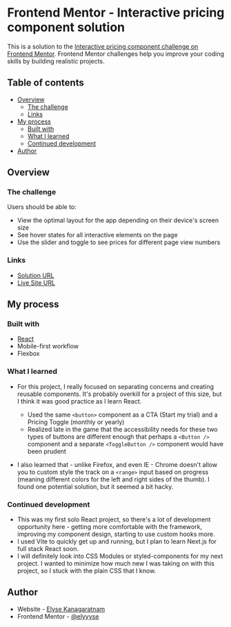 # Frontend Mentor - Interactive pricing component solution

This is a solution to the [Interactive pricing component challenge on Frontend Mentor](https://www.frontendmentor.io/challenges/interactive-pricing-component-t0m8PIyY8). Frontend Mentor challenges help you improve your coding skills by building realistic projects.

## Table of contents

- [Overview](#overview)
  - [The challenge](#the-challenge)
  - [Links](#links)
- [My process](#my-process)
  - [Built with](#built-with)
  - [What I learned](#what-i-learned)
  - [Continued development](#continued-development)
- [Author](#author)

## Overview

### The challenge

Users should be able to:

- View the optimal layout for the app depending on their device's screen size
- See hover states for all interactive elements on the page
- Use the slider and toggle to see prices for different page view numbers

### Links

- [Solution URL](https://github.com/elyyyse/Interactive-pricing-component)
- [Live Site URL](https://interactive-pricing-component-theta.vercel.app/)

## My process

### Built with

- [React](https://reactjs.org/)
- Mobile-first workflow
- Flexbox

### What I learned

- For this project, I really focused on separating concerns and creating reusable components. It's probably overkill for a project of this size, but I think it was good practice as I learn React.

  - Used the same `<button>` component as a CTA (Start my trial) and a Pricing Toggle (monthly or yearly)
  - Realized late in the game that the accessibility needs for these two types of buttons are different enough that perhaps a `<Button />` component and a separate `<ToggleButton />` component would have been prudent

- I also learned that - unlike Firefox, and even IE - Chrome doesn't allow you to custom style the track on a `<range>` input based on progress (meaning different colors for the left and right sides of the thumb). I found one potential solution, but it seemed a bit hacky.

### Continued development

- This was my first solo React project, so there's a lot of development opportunity here - getting more comfortable with the framework, improving my component design, starting to use custom hooks more.
- I used Vite to quickly get up and running, but I plan to learn Next.js for full stack React soon.
- I will definitely look into CSS Modules or styled-components for my next project. I wanted to minimize how much new I was taking on with this project, so I stuck with the plain CSS that I know.

## Author

- Website - [Elyse Kanagaratnam](https://www.elysekan.com)
- Frontend Mentor - [@elyyyse](https://www.frontendmentor.io/profile/elyyyse)
